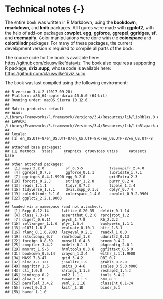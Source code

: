 

# Technical notes {-}

The entire book was written in R Markdown, using the **bookdown**, **rmarkdown**, and **knitr** packages. All figures were made with **ggplot2**, with the help of add-on packages **cowplot**, **egg**, **ggforce**, **ggrepel**, **ggridges**, **sf**, and **treemapify**. Color manipulations were done with the **colorspace** and **colorblindr** packages. For many of these packages, the current development version is required to compile all parts of the book.

The source code for the book is available here: https://github.com/clauswilke/dataviz. The book also requires a supporting R package, **dviz.supp**, whose code is available here: https://github.com/clauswilke/dviz.supp.

The book was last compiled using the following environment:

```
## R version 3.4.2 (2017-09-28)
## Platform: x86_64-apple-darwin15.6.0 (64-bit)
## Running under: macOS Sierra 10.12.6
## 
## Matrix products: default
## BLAS: /Library/Frameworks/R.framework/Versions/3.4/Resources/lib/libRblas.0.dylib
## LAPACK: /Library/Frameworks/R.framework/Versions/3.4/Resources/lib/libRlapack.dylib
## 
## locale:
## [1] en_US.UTF-8/en_US.UTF-8/en_US.UTF-8/C/en_US.UTF-8/en_US.UTF-8
## 
## attached base packages:
## [1] methods   stats     graphics  grDevices utils     datasets  base     
## 
## other attached packages:
##  [1] maps_3.2.0          sf_0.5-5            treemapify_2.4.0   
##  [4] ggrepel_0.7.0       ggforce_0.1.1       lubridate_1.7.1    
##  [7] ggridges_0.4.1.9990 egg_0.2.0           gridExtra_2.3      
## [10] forcats_0.2.0       stringr_1.2.0       purrr_0.2.4        
## [13] readr_1.1.1         tidyr_0.7.2         tibble_1.3.4       
## [16] tidyverse_1.2.1     dviz.supp_0.1.0     dplyr_0.7.4        
## [19] colorblindr_0.1.0   colorspace_1.4-0    cowplot_0.9.2.9900 
## [22] ggplot2_2.2.1.9000 
## 
## loaded via a namespace (and not attached):
##  [1] Rcpp_0.12.14      lattice_0.20-35   deldir_0.1-14    
##  [4] class_7.3-14      assertthat_0.2.0  rprojroot_1.2    
##  [7] digest_0.6.14     psych_1.7.8       R6_2.2.2         
## [10] cellranger_1.1.0  plyr_1.8.4        backports_1.1.1  
## [13] e1071_1.6-8       evaluate_0.10.1   httr_1.3.1       
## [16] rlang_0.1.6.9003  lazyeval_0.2.1    readxl_1.0.0     
## [19] rstudioapi_0.7    rmarkdown_1.8     udunits2_0.13    
## [22] foreign_0.8-69    munsell_0.4.3     broom_0.4.2      
## [25] compiler_3.4.2    modelr_0.1.1      pkgconfig_2.0.1  
## [28] mnormt_1.5-5      htmltools_0.3.6   ggfittext_0.5.0  
## [31] bookdown_0.5.14   crayon_1.3.4      withr_2.1.1.9000 
## [34] MASS_7.3-47       grid_3.4.2        DBI_0.7          
## [37] nlme_3.1-131      jsonlite_1.5      gtable_0.2.0     
## [40] magrittr_1.5      units_0.4-6       scales_0.5.0.9000
## [43] cli_1.0.0         stringi_1.1.5     reshape2_1.4.3   
## [46] bindrcpp_0.2      xml2_1.1.1        tools_3.4.2      
## [49] glue_1.2.0        tweenr_0.1.5      hms_0.3          
## [52] parallel_3.4.2    yaml_2.1.16       classInt_0.1-24  
## [55] rvest_0.3.2       knitr_1.18        bindr_0.1        
## [58] haven_1.1.0
```
